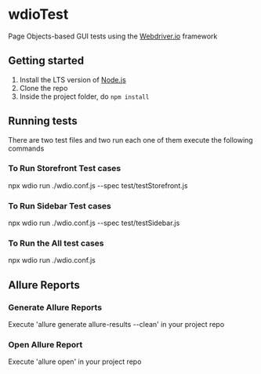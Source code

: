 # wdioTest
Page Objects-based GUI tests using the [Webdriver.io](http://webdriver.io) framework

## Getting started
1. Install the LTS version of [Node.js](https://nodejs.org)
2. Clone the repo
3. Inside the project folder, do `npm install`

## Running tests
There are two test files and two run each one of them execute the following commands

### To Run Storefront Test cases
npx wdio run ./wdio.conf.js --spec test/testStorefront.js

### To Run Sidebar Test cases
npx wdio run ./wdio.conf.js --spec test/testSidebar.js

### To Run the All test cases 
npx wdio run ./wdio.conf.js

## Allure Reports
### Generate Allure Reports
Execute 'allure generate allure-results --clean' in your project repo

### Open Allure Report
Execute 'allure open' in your project repo
